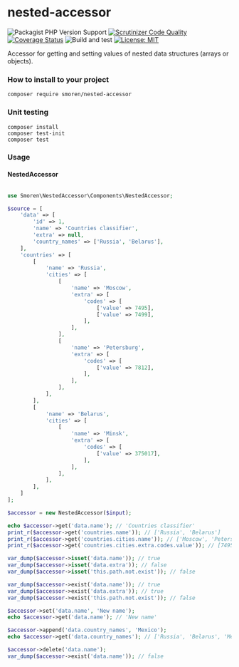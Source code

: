 # nested-accessor

![Packagist PHP Version Support](https://img.shields.io/packagist/php-v/smoren/nested-accessor)
[![Scrutinizer Code Quality](https://scrutinizer-ci.com/g/Smoren/nested-accessor-php/badges/quality-score.png?b=master)](https://scrutinizer-ci.com/g/Smoren/nested-accessor-php/?branch=master)
[![Coverage Status](https://coveralls.io/repos/github/Smoren/nested-accessor-php/badge.svg?branch=master)](https://coveralls.io/github/Smoren/nested-accessor-php?branch=master)
![Build and test](https://github.com/Smoren/nested-accessor-php/actions/workflows/test_master.yml/badge.svg)
[![License: MIT](https://img.shields.io/badge/License-MIT-yellow.svg)](https://opensource.org/licenses/MIT)

Accessor for getting and setting values of nested data structures (arrays or objects).

### How to install to your project
```
composer require smoren/nested-accessor
```

### Unit testing
```
composer install
composer test-init
composer test
```

### Usage

#### NestedAccessor

```php

use Smoren\NestedAccessor\Components\NestedAccessor;

$source = [
    'data' => [
        'id' => 1,
        'name' => 'Countries classifier',
        'extra' => null,
        'country_names' => ['Russia', 'Belarus'],
    ],
    'countries' => [
        [
            'name' => 'Russia',
            'cities' => [
                [
                    'name' => 'Moscow',
                    'extra' => [
                        'codes' => [
                            ['value' => 7495],
                            ['value' => 7499],
                        ],
                    ],
                ],
                [
                    'name' => 'Petersburg',
                    'extra' => [
                        'codes' => [
                            ['value' => 7812],
                        ],
                    ],
                ],
            ],
        ],
        [
            'name' => 'Belarus',
            'cities' => [
                [
                    'name' => 'Minsk',
                    'extra' => [
                        'codes' => [
                            ['value' => 375017],
                        ],
                    ],
                ],
            ],
        ],
    ]
];

$accessor = new NestedAccessor($input);

echo $accessor->get('data.name'); // 'Countries classifier'
print_r($accessor->get('countries.name')); // ['Russia', 'Belarus']
print_r($accessor->get('countries.cities.name')); // ['Moscow', 'Petersburg', 'Minsk']
print_r($accessor->get('countries.cities.extra.codes.value')); // [7495, 7499, 7812, 375017]

var_dump($accessor->isset('data.name')); // true
var_dump($accessor->isset('data.extra')); // false
var_dump($accessor->isset('this.path.not.exist')); // false

var_dump($accessor->exist('data.name')); // true
var_dump($accessor->exist('data.extra')); // true
var_dump($accessor->exist('this.path.not.exist')); // false

$accessor->set('data.name', 'New name');
echo $accessor->get('data.name'); // 'New name'

$accessor->append('data.country_names', 'Mexico');
echo $accessor->get('data.country_names'); // ['Russia', 'Belarus', 'Mexico']

$accessor->delete('data.name');
var_dump($accessor->exist('data.name')); // false
```
